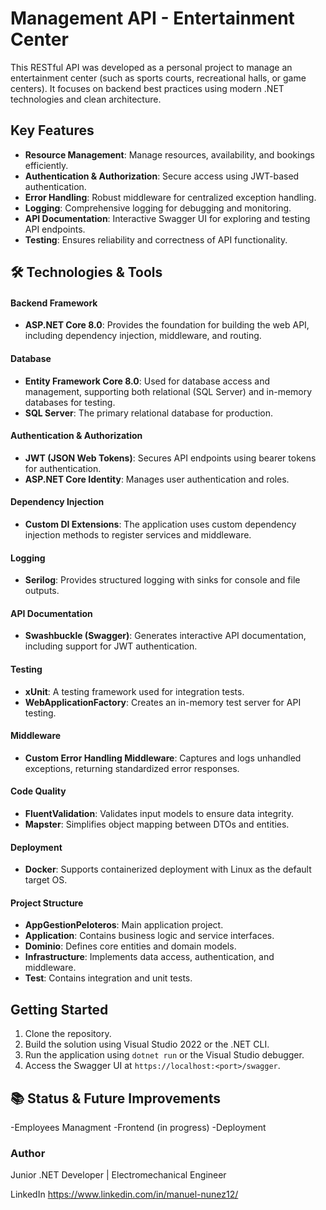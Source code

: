 #  Management API - Entertainment Center

This RESTful API was developed as a personal project to manage an entertainment center (such as sports courts, recreational halls, or game centers). It focuses on backend best practices using modern .NET technologies and clean architecture.
## Key Features
- **Resource Management**: Manage resources, availability, and bookings efficiently.
- **Authentication & Authorization**: Secure access using JWT-based authentication.
- **Error Handling**: Robust middleware for centralized exception handling.
- **Logging**: Comprehensive logging for debugging and monitoring.
- **API Documentation**: Interactive Swagger UI for exploring and testing API endpoints.
- **Testing**: Ensures reliability and correctness of API functionality.

## 🛠 Technologies & Tools


#### Backend Framework
- **ASP.NET Core 8.0**: Provides the foundation for building the web API, including dependency injection, middleware, and routing.
#### Database
- **Entity Framework Core 8.0**: Used for database access and management, supporting both relational (SQL Server) and in-memory databases for testing.
- **SQL Server**: The primary relational database for production.
#### Authentication & Authorization
- **JWT (JSON Web Tokens)**: Secures API endpoints using bearer tokens for authentication.
- **ASP.NET Core Identity**: Manages user authentication and roles.
#### Dependency Injection
- **Custom DI Extensions**: The application uses custom dependency injection methods to register services and middleware.
#### Logging
- **Serilog**: Provides structured logging with sinks for console and file outputs.
#### API Documentation
- **Swashbuckle (Swagger)**: Generates interactive API documentation, including support for JWT authentication.
#### Testing
- **xUnit**: A testing framework used for integration tests.
- **WebApplicationFactory**: Creates an in-memory test server for API testing.
#### Middleware
- **Custom Error Handling Middleware**: Captures and logs unhandled exceptions, returning standardized error responses.
#### Code Quality
- **FluentValidation**: Validates input models to ensure data integrity.
- **Mapster**: Simplifies object mapping between DTOs and entities.
#### Deployment
- **Docker**: Supports containerized deployment with Linux as the default target OS.
#### Project Structure
- **AppGestionPeloteros**: Main application project.
- **Application**: Contains business logic and service interfaces.
- **Dominio**: Defines core entities and domain models.
- **Infrastructure**: Implements data access, authentication, and middleware.
- **Test**: Contains integration and unit tests.


## Getting Started

1. Clone the repository.
2. Build the solution using Visual Studio 2022 or the .NET CLI.
3. Run the application using `dotnet run` or the Visual Studio debugger.
4. Access the Swagger UI at `https://localhost:<port>/swagger`.


## 📚 Status & Future Improvements

-Employees Managment
-Frontend (in progress)
-Deployment


### Author

Junior .NET Developer | Electromechanical Engineer

LinkedIn https://www.linkedin.com/in/manuel-nunez12/
